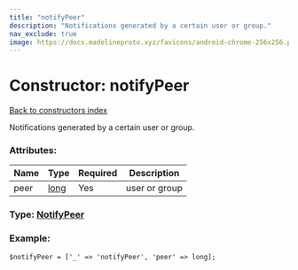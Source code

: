 ```yaml
---
title: "notifyPeer"
description: "Notifications generated by a certain user or group."
nav_exclude: true
image: https://docs.madelineproto.xyz/favicons/android-chrome-256x256.png
---
```

# Constructor: notifyPeer  
[Back to constructors index](/API_docs/constructors/index.html)



Notifications generated by a certain user or group.

### Attributes:

| Name     |    Type       | Required | Description |
|----------|---------------|----------|-------------|
|peer|[long](/API_docs/types/long.html) | Yes|user or group|



### Type: [NotifyPeer](/API_docs/types/NotifyPeer.html)


### Example:

```
$notifyPeer = ['_' => 'notifyPeer', 'peer' => long];
```  

